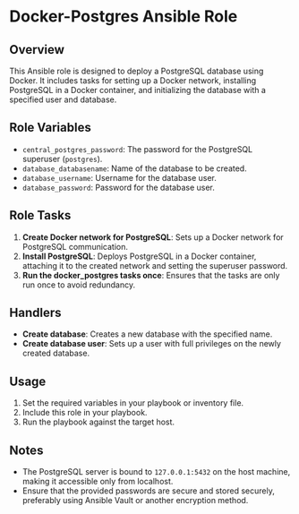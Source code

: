 # Docker-Postgres Ansible Role

## Overview
This Ansible role is designed to deploy a PostgreSQL database using Docker. It includes tasks for setting up a Docker network, installing PostgreSQL in a Docker container, and initializing the database with a specified user and database.

## Role Variables
- `central_postgres_password`: The password for the PostgreSQL superuser (`postgres`).
- `database_databasename`: Name of the database to be created.
- `database_username`: Username for the database user.
- `database_password`: Password for the database user.

## Role Tasks
1. **Create Docker network for PostgreSQL**: Sets up a Docker network for PostgreSQL communication.
2. **Install PostgreSQL**: Deploys PostgreSQL in a Docker container, attaching it to the created network and setting the superuser password.
3. **Run the docker_postgres tasks once**: Ensures that the tasks are only run once to avoid redundancy.

## Handlers
- **Create database**: Creates a new database with the specified name.
- **Create database user**: Sets up a user with full privileges on the newly created database.

## Usage
1. Set the required variables in your playbook or inventory file.
2. Include this role in your playbook.
3. Run the playbook against the target host.

## Notes
- The PostgreSQL server is bound to `127.0.0.1:5432` on the host machine, making it accessible only from localhost.
- Ensure that the provided passwords are secure and stored securely, preferably using Ansible Vault or another encryption method.